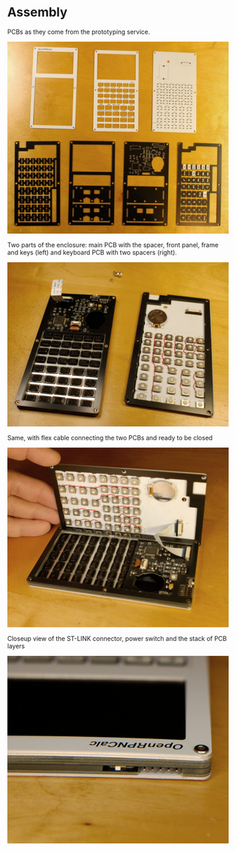 # Assembly

PCBs as they come from the prototyping service. 

<img src="images/photo_pcbs.jpg" width="600px">

Two parts of the enclosure: main PCB with the spacer, front panel, frame and keys (left) and keyboard PCB with two spacers (right). 

<img src="images/photo_split.jpg" width="600px">

Same, with flex cable connecting the two PCBs and ready to be closed

<img src="images/photo_open.jpg" width="600px">

Closeup view of the ST-LINK connector, power switch and the stack of PCB layers

<img src="images/photo_top.jpg" width="600px">
